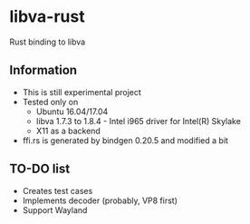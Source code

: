 # libva-rust
Rust binding to libva

## Information
* This is still experimental project
* Tested only on
  - Ubuntu 16.04/17.04
  - libva 1.7.3 to 1.8.4 - Intel i965 driver for Intel(R) Skylake
  - X11 as a backend
* ffi.rs is generated by bindgen 0.20.5 and modified a bit

## TO-DO list
* Creates test cases
* Implements decoder (probably, VP8 first)
* Support Wayland
